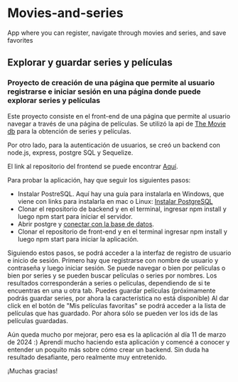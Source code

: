 # Movies-and-series
App where you can register, navigate through movies and series, and save favorites

## Explorar y guardar series y películas

### Proyecto de creación de una página que permite al usuario registrarse e iniciar sesión en una página donde puede explorar series y películas

Este proyecto consiste en el front-end de una página que permite al usuario navegar a través de una página de películas. 
Se utilizó la api de [The Movie db](https://developer.themoviedb.org/docs/getting-started) para la obtención de series y películas.

Por otro lado, para la autenticación de usuarios, se creó un backend con node.js, express, postgre SQL y Sequelize.

El link al repositorio del frontend se puede encontrar [Aquí](https://github.com/Natalia392/Movies-and-series).

Para probar la aplicación, hay que seguir los siguientes pasos:
- Instalar PostreSQL. Aquí hay una guía para instalarla en Windows, que viene con links para instalarla en mac o Linux: [Instalar PostgreSQL](https://www.postgresqltutorial.com/postgresql-getting-started/install-postgresql/)
- Clonar el repositorio de backend y en el terminal, ingresar npm install y luego npm start para iniciar el servidor.
- Abrir postgre y [conectar con la base de datos](https://www.postgresqltutorial.com/postgresql-getting-started/connect-to-postgresql-database/).
- Clonar el repositorio de front-end y en el terminal ingresar npm install y luego npm start para iniciar la aplicación.

Siguiendo estos pasos, se podrá acceder a la interfaz de registro de usuario e inicio de sesión.
Primero hay que registrarse con nombre de usuario y contraseña y luego iniciar sesión.
Se puede navegar o bien por películas o bien por series y se pueden buscar películas o series por nombres.
Los resultados corresponderán a series o películas, dependiendo de si te encuentras en una u otra tab.
Puedes guardar películas (próximamente podrás guardar series, por ahora la característica no está disponible)
Al dar click en el botón de "Mis películas favoritas" se podrá acceder a la lista de películas que has guardado.
Por ahora sólo se pueden ver los ids de las películas guardadas.

Aún queda mucho por mejorar, pero esa es la aplicación al día 11 de marzo de 2024 :)
Aprendí mucho haciendo esta aplicación y comencé a conocer y entender un poquito más sobre cómo crear un backend. 
Sin duda ha resultado desafiante, pero realmente muy entretenido.

¡Muchas gracias!
